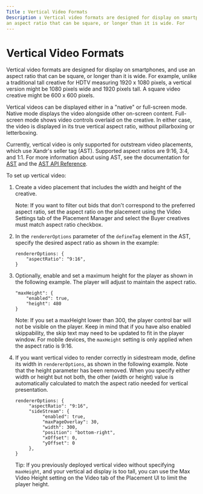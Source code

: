 ```yaml
---
Title : Vertical Video Formats
Description : Vertical video formats are designed for display on smartphones, and use
an aspect ratio that can be square, or longer than it is wide. For
---
```



# Vertical Video Formats



Vertical video formats are designed for display on smartphones, and use
an aspect ratio that can be square, or longer than it is wide. For
example, unlike a traditional tall creative for HDTV measuring 1920 x
1080 pixels, a vertical version might be 1080 pixels wide and 1920
pixels tall. A square video creative might be 600 x 600 pixels.

Vertical videos can be displayed either in a "native" or full-screen
mode. Native mode displays the video alongside other on-screen content.
Full-screen mode shows video controls overlaid on the creative. In
either case, the video is displayed in its true vertical aspect ratio,
without pillarboxing or letterboxing.

Currently, vertical video is only supported for outstream video
placements, which use Xandr's seller tag (AST).
Supported aspect ratios are 9:16, 3:4, and 1:1. For more information
about using AST, see the documentation for <a
href="https://docs.xandr.com/bundle/seller-tag/page/seller-tag/seller-tag.html"
class="xref" target="_blank">AST</a> and the <a
href="https://docs.xandr.com/bundle/seller-tag/page/seller-tag/ast-api-reference.html"
class="xref" target="_blank">AST API Reference</a>.

To set up vertical video:

1.  Create a video placement that includes the width and height of the
    creative.
    

    Note: If you want to filter out
    bids that don't correspond to the preferred aspect ratio, set the
    aspect ratio on the placement using the Video Settings tab of the
    Placement Manager and select the Buyer
    creatives must match aspect ratio checkbox.

    

2.  In the `rendererOptions` parameter of the `defineTag` element in the
    AST, specify the desired aspect ratio as shown in the example:

    ``` pre
    rendererOptions: {
        "aspectRatio": "9:16",
    }
    ```

3.  Optionally, enable and set a maximum height for the player as shown
    in the following example. The player will adjust to maintain the
    aspect ratio.

    ``` pre
    "maxHeight": {
        "enabled": true,
        "height": 480
    }
    ```

    

    Note: If you set a maxHeight lower
    than 300, the player control bar will not be visible on the player.
    Keep in mind that if you have also enabled skippability, the skip
    text may need to be updated to fit in the player window.
    For mobile devices, the `maxHeight` setting is only applied when the
    aspect ratio is 9:16.

    

4.  If you want vertical video to render correctly in sidestream mode,
    define its width in `rendererOptions`, as shown in the following
    example. Note that the height parameter has been removed. When you
    specify either width or height but not both, the other (width or
    height) value is automatically calculated to match the aspect ratio
    needed for vertical presentation.

    ``` pre
    rendererOptions: {
         "aspectRatio": "9:16",
         "sideStream": {
              "enabled": true,
              "maxPageOverlay": 30, 
              "width": 300, 
              "position": "bottom-right", 
              "xOffset": 0, 
              "yOffset": 0 
         },
    }
    ```

    

    Tip: If you previously deployed
    vertical video without specifying `maxHeight`, and your vertical ad
    display is too tall, you can use the Max
    Video Height setting on the
    Video tab of the Placement UI to
    limit the player height.

    





